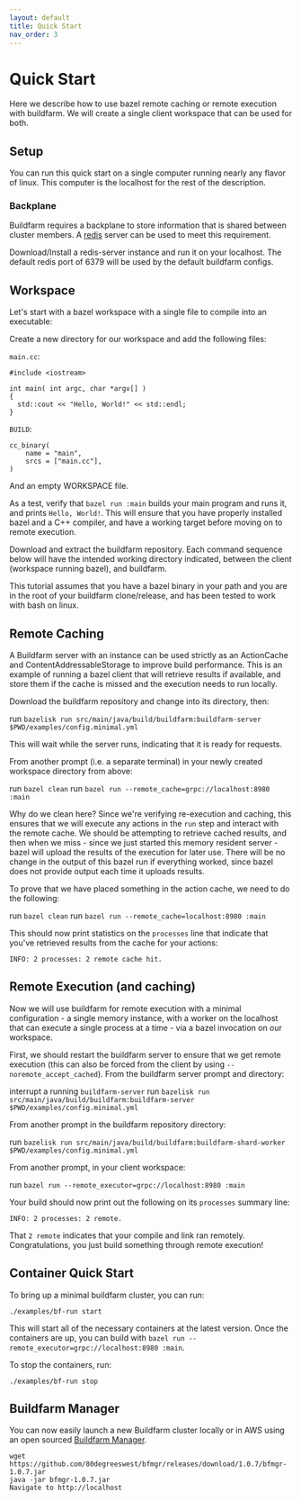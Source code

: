 ```yaml
---
layout: default
title: Quick Start
nav_order: 3
---
```


# Quick Start

Here we describe how to use bazel remote caching or remote execution with buildfarm. We will create a single client workspace that can be used for both.

## Setup

You can run this quick start on a single computer running nearly any flavor of linux. This computer is the localhost for the rest of the description.

### Backplane

Buildfarm requires a backplane to store information that is shared between cluster members. A [redis](https://redis.io) server can be used to meet this requirement.

Download/Install a redis-server instance and run it on your localhost. The default redis port of 6379 will be used by the default buildfarm configs.

## Workspace

Let's start with a bazel workspace with a single file to compile into an executable:

Create a new directory for our workspace and add the following files:

`main.cc`:
```
#include <iostream>

int main( int argc, char *argv[] )
{
  std::cout << "Hello, World!" << std::endl;
}
```

`BUILD`:
```
cc_binary(
    name = "main",
    srcs = ["main.cc"],
)
```

And an empty WORKSPACE file.

As a test, verify that `bazel run :main` builds your main program and runs it, and prints `Hello, World!`. This will ensure that you have properly installed bazel and a C++ compiler, and have a working target before moving on to remote execution.

Download and extract the buildfarm repository. Each command sequence below will have the intended working directory indicated, between the client (workspace running bazel), and buildfarm.

This tutorial assumes that you have a bazel binary in your path and you are in the root of your buildfarm clone/release, and has been tested to work with bash on linux.

## Remote Caching

A Buildfarm server with an instance can be used strictly as an ActionCache and ContentAddressableStorage to improve build performance. This is an example of running a bazel client that will retrieve results if available, and store them if the cache is missed and the execution needs to run locally.

Download the buildfarm repository and change into its directory, then:

run `bazelisk run src/main/java/build/buildfarm:buildfarm-server $PWD/examples/config.minimal.yml`

This will wait while the server runs, indicating that it is ready for requests.

From another prompt (i.e. a separate terminal) in your newly created workspace directory from above:

run `bazel clean`
run `bazel run --remote_cache=grpc://localhost:8980 :main`

Why do we clean here? Since we're verifying re-execution and caching, this ensures that we will execute any actions in the `run` step and interact with the remote cache. We should be attempting to retrieve cached results, and then when we miss - since we just started this memory resident server - bazel will upload the results of the execution for later use. There will be no change in the output of this bazel run if everything worked, since bazel does not provide output each time it uploads results.

To prove that we have placed something in the action cache, we need to do the following:

run `bazel clean`
run `bazel run --remote_cache=localhost:8980 :main`

This should now print statistics on the `processes` line that indicate that you've retrieved results from the cache for your actions:

```
INFO: 2 processes: 2 remote cache hit.
```

## Remote Execution (and caching)

Now we will use buildfarm for remote execution with a minimal configuration - a single memory instance, with a worker on the localhost that can execute a single process at a time - via a bazel invocation on our workspace.

First, we should restart the buildfarm server to ensure that we get remote execution (this can also be forced from the client by using `--noremote_accept_cached`). From the buildfarm server prompt and directory:

interrupt a running `buildfarm-server`
run `bazelisk run src/main/java/build/buildfarm:buildfarm-server $PWD/examples/config.minimal.yml`

From another prompt in the buildfarm repository directory:

run `bazelisk run src/main/java/build/buildfarm:buildfarm-shard-worker $PWD/examples/config.minimal.yml`

From another prompt, in your client workspace:

run `bazel run --remote_executor=grpc://localhost:8980 :main`

Your build should now print out the following on its `processes` summary line:

```
INFO: 2 processes: 2 remote.
```

That `2 remote` indicates that your compile and link ran remotely. Congratulations, you just build something through remote execution!

## Container Quick Start

To bring up a minimal buildfarm cluster, you can run:
```
./examples/bf-run start
```
This will start all of the necessary containers at the latest version.
Once the containers are up, you can build with `bazel run --remote_executor=grpc://localhost:8980 :main`.

To stop the containers, run:
```
./examples/bf-run stop
```

## Buildfarm Manager

You can now easily launch a new Buildfarm cluster locally or in AWS using an open sourced [Buildfarm Manager](https://github.com/80degreeswest/bfmgr).

```
wget https://github.com/80degreeswest/bfmgr/releases/download/1.0.7/bfmgr-1.0.7.jar
java -jar bfmgr-1.0.7.jar
Navigate to http://localhost
```
